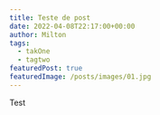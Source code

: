 ```yaml
---
title: Teste de post
date: 2022-04-08T22:17:00+00:00
author: Milton
tags:
  - takOne
  - tagtwo
featuredPost: true
featuredImage: /posts/images/01.jpg
---
```

Test